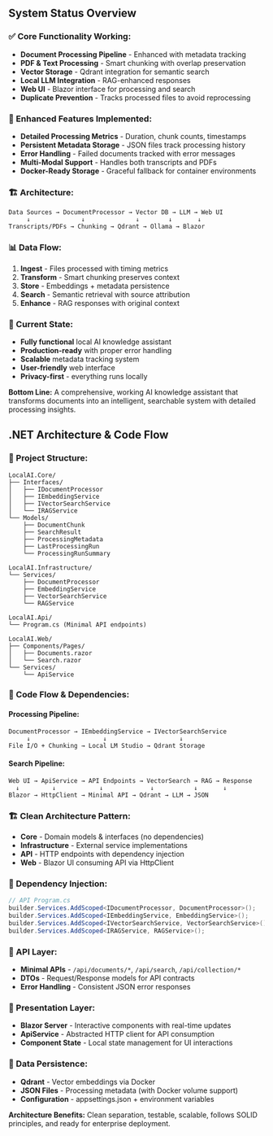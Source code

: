 ## System Status Overview

### **✅ Core Functionality Working:**
- **Document Processing Pipeline** - Enhanced with metadata tracking
- **PDF & Text Processing** - Smart chunking with overlap preservation  
- **Vector Storage** - Qdrant integration for semantic search
- **Local LLM Integration** - RAG-enhanced responses
- **Web UI** - Blazor interface for processing and search
- **Duplicate Prevention** - Tracks processed files to avoid reprocessing

### **🔧 Enhanced Features Implemented:**
- **Detailed Processing Metrics** - Duration, chunk counts, timestamps
- **Persistent Metadata Storage** - JSON files track processing history
- **Error Handling** - Failed documents tracked with error messages
- **Multi-Modal Support** - Handles both transcripts and PDFs
- **Docker-Ready Storage** - Graceful fallback for container environments

### **🏗️ Architecture:**
```
Data Sources → DocumentProcessor → Vector DB → LLM → Web UI
     ↓              ↓              ↓        ↓       ↓
Transcripts/PDFs → Chunking → Qdrant → Ollama → Blazor
```

### **📊 Data Flow:**
1. **Ingest** - Files processed with timing metrics
2. **Transform** - Smart chunking preserves context
3. **Store** - Embeddings + metadata persistence  
4. **Search** - Semantic retrieval with source attribution
5. **Enhance** - RAG responses with original context

### **🎯 Current State:**
- **Fully functional** local AI knowledge assistant
- **Production-ready** with proper error handling
- **Scalable** metadata tracking system
- **User-friendly** web interface
- **Privacy-first** - everything runs locally

**Bottom Line:** A comprehensive, working AI knowledge assistant that transforms documents into an intelligent, searchable system with detailed processing insights.

## .NET Architecture & Code Flow

### **📁 Project Structure:**
```
LocalAI.Core/
├── Interfaces/
│   ├── IDocumentProcessor
│   ├── IEmbeddingService  
│   ├── IVectorSearchService
│   └── IRAGService
└── Models/
    ├── DocumentChunk
    ├── SearchResult
    ├── ProcessingMetadata
    ├── LastProcessingRun
    └── ProcessingRunSummary

LocalAI.Infrastructure/
└── Services/
    ├── DocumentProcessor
    ├── EmbeddingService
    ├── VectorSearchService
    └── RAGService

LocalAI.Api/
└── Program.cs (Minimal API endpoints)

LocalAI.Web/
├── Components/Pages/
│   ├── Documents.razor
│   └── Search.razor
└── Services/
    └── ApiService
```

### **🔄 Code Flow & Dependencies:**

#### **Processing Pipeline:**
```
DocumentProcessor → IEmbeddingService → IVectorSearchService
     ↓                    ↓                    ↓
File I/O + Chunking → Local LM Studio → Qdrant Storage
```

#### **Search Pipeline:**
```
Web UI → ApiService → API Endpoints → VectorSearch → RAG → Response
  ↓         ↓            ↓             ↓           ↓       ↓
Blazor → HttpClient → Minimal API → Qdrant → LLM → JSON
```

### **🏗️ Clean Architecture Pattern:**
- **Core** - Domain models & interfaces (no dependencies)
- **Infrastructure** - External service implementations
- **API** - HTTP endpoints with dependency injection
- **Web** - Blazor UI consuming API via HttpClient

### **🔌 Dependency Injection:**
```csharp
// API Program.cs
builder.Services.AddScoped<IDocumentProcessor, DocumentProcessor>();
builder.Services.AddScoped<IEmbeddingService, EmbeddingService>();
builder.Services.AddScoped<IVectorSearchService, VectorSearchService>();
builder.Services.AddScoped<IRAGService, RAGService>();
```

### **📡 API Layer:**
- **Minimal APIs** - `/api/documents/*`, `/api/search`, `/api/collection/*`
- **DTOs** - Request/Response models for API contracts
- **Error Handling** - Consistent JSON error responses

### **🎨 Presentation Layer:**
- **Blazor Server** - Interactive components with real-time updates
- **ApiService** - Abstracted HTTP client for API consumption
- **Component State** - Local state management for UI interactions

### **💾 Data Persistence:**
- **Qdrant** - Vector embeddings via Docker
- **JSON Files** - Processing metadata (with Docker volume support)
- **Configuration** - appsettings.json + environment variables

**Architecture Benefits:** Clean separation, testable, scalable, follows SOLID principles, and ready for enterprise deployment.